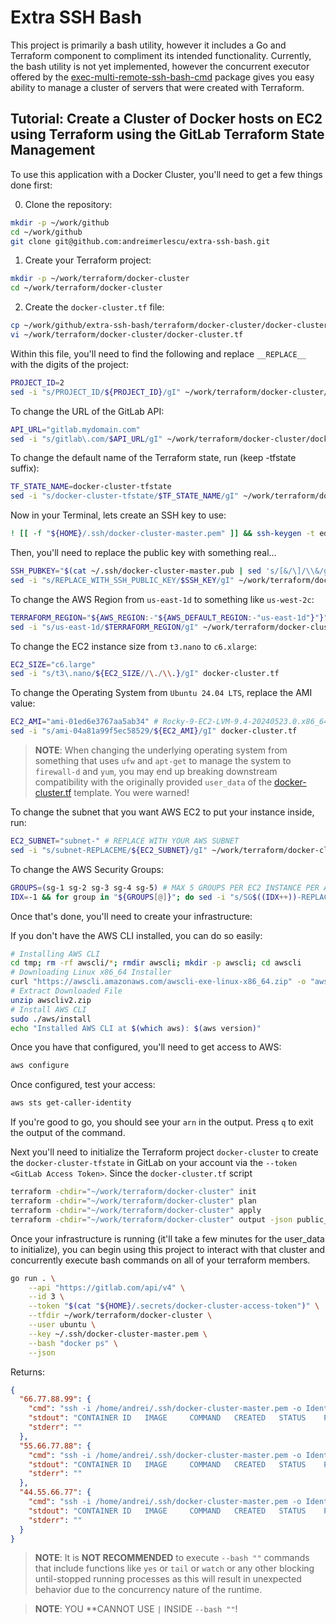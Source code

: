 # Extra SSH Bash

This project is primarily a bash utility, however it includes a Go and Terraform component to compliment its intended functionality. Currently, the bash utility is not yet implemented, however the concurrent executor offered by the [exec-multi-remote-ssh-bash-cmd](/cmd/main.go) package gives you easy ability to manage a cluster of servers that were created with Terraform.

## Tutorial: Create a Cluster of Docker hosts on EC2 using Terraform using the GitLab Terraform State Management

To use this application with a Docker Cluster, you'll need to get a few things done first: 

0. Clone the repository:

```bash
mkdir -p ~/work/github
cd ~/work/github
git clone git@github.com:andreimerlescu/extra-ssh-bash.git
```

1. Create your Terraform project:

```bash
mkdir -p ~/work/terraform/docker-cluster
cd ~/work/terraform/docker-cluster
```

2. Create the `docker-cluster.tf` file:

```bash
cp ~/work/github/extra-ssh-bash/terraform/docker-cluster/docker-cluster.tf ~/work/terraform/docker-cluster/docker-cluster.tf
vi ~/work/terraform/docker-cluster/docker-cluster.tf
```

Within this file, you'll need to find the following and replace `__REPLACE__` with the digits of the project: 

```bash
PROJECT_ID=2
sed -i "s/PROJECT_ID/${PROJECT_ID}/gI" ~/work/terraform/docker-cluster/docker-cluster.tf
```

To change the URL of the GitLab API:

```bash
API_URL="gitlab.mydomain.com"
sed -i "s/gitlab\.com/$API_URL/gI" ~/work/terraform/docker-cluster/docker-cluster.tf
```

To change the default name of the Terraform state, run (keep -tfstate suffix):

```bash
TF_STATE_NAME=docker-cluster-tfstate
sed -i "s/docker-cluster-tfstate/$TF_STATE_NAME/gI" ~/work/terraform/docker-cluster/docker-cluster.tf
```

Now in your Terminal, lets create an SSH key to use: 

```bash
! [[ -f "${HOME}/.ssh/docker-cluster-master.pem" ]] && ssh-keygen -t ed25519 -N '' -f "${HOME}/.ssh/docker-cluster-master" && mv ~/.ssh/docker-cluster-master ~/.ssh/docker-cluster-master.pem
```

Then, you'll need to replace the public key with something real...

```bash
SSH_PUBKEY="$(cat ~/.ssh/docker-cluster-master.pub | sed 's/[&/\]/\\&/g')"
sed -i "s/REPLACE_WITH_SSH_PUBLIC_KEY/$SSH_KEY/gI" ~/work/terraform/docker-cluster/docker-cluster.tf
```

To change the AWS Region from `us-east-1d` to something like `us-west-2c`: 

```bash
TERRAFORM_REGION="${AWS_REGION:-"${AWS_DEFAULT_REGION:-"us-east-1d"}"}"
sed -i "s/us-east-1d/$TERRAFORM_REGION/gI" ~/work/terraform/docker-cluster/docker-cluster.tf
```

To change the EC2 instance size from `t3.nano` to `c6.xlarge`: 

```bash
EC2_SIZE="c6.large"
sed -i "s/t3\.nano/${EC2_SIZE//\./\\.}/gI" docker-cluster.tf
```

To change the Operating System from `Ubuntu 24.04 LTS`, replace the AMI value: 

```bash
EC2_AMI="ami-01ed6e3767aa5ab34" # Rocky-9-EC2-LVM-9.4-20240523.0.x86_64
sed -i "s/ami-04a81a99f5ec58529/${EC2_AMI}/gI" docker-cluster.tf
```

> **NOTE**: When changing the underlying operating system from something that uses `ufw` and `apt-get` to manage the system to `firewall-d` and `yum`, you may end up breaking downstream compatibility with the originally provided `user_data` of the [docker-cluster.tf](/terraform/docker-cluster/docker-cluster.tf) template. You were warned!

To change the subnet that you want AWS EC2 to put your instance inside, run:

```bash
EC2_SUBNET="subnet-" # REPLACE WITH YOUR AWS SUBNET
sed -i "s/subnet-REPLACEME/${EC2_SUBNET}/gI" ~/work/terraform/docker-cluster/docker-cluster.tf
```

To change the AWS Security Groups: 

```bash
GROUPS=(sg-1 sg-2 sg-3 sg-4 sg-5) # MAX 5 GROUPS PER EC2 INSTANCE PER AWS POLICY
IDX=-1 && for group in "${GROUPS[@]}"; do sed -i "s/SG$((IDX++))-REPLACEME/${group}/gI" ~/work/terraform/docker-cluster/docker-cluster.tf; done
```

Once that's done, you'll need to create your infrastructure: 

If you don't have the AWS CLI installed, you can do so easily: 

```bash
# Installing AWS CLI
cd tmp; rm -rf awscli/*; rmdir awscli; mkdir -p awscli; cd awscli
# Downloading Linux x86_64 Installer
curl "https://awscli.amazonaws.com/awscli-exe-linux-x86_64.zip" -o "awscliv2.zip"
# Extract Downloaded File
unzip awscliv2.zip
# Install AWS CLI
sudo ./aws/install
echo "Installed AWS CLI at $(which aws): $(aws version)"
```

Once you have that configured, you'll need to get access to AWS: 

```bash
aws configure
```

Once configured, test your access:

```bash
aws sts get-caller-identity
```

If you're good to go, you should see your `arn` in the output. Press `q` to exit the output of the command.

Next you'll need to initialize the Terraform project `docker-cluster` to create the `docker-cluster-tfstate` in GitLab on your account via the `--token <GitLab Access Token>`. Since the `docker-cluster.tf` script 

```bash
terraform -chdir="~/work/terraform/docker-cluster" init
terraform -chdir="~/work/terraform/docker-cluster" plan
terraform -chdir="~/work/terraform/docker-cluster" apply
terraform -chdir="~/work/terraform/docker-cluster" output -json public_ips
```

Once your infrastructure is running (it'll take a few minutes for the user_data to initialize), you can begin using this project to interact with that cluster and concurrently execute bash commands on all of your terraform members.

```bash
go run . \
    --api "https://gitlab.com/api/v4" \
    --id 3 \
    --token "$(cat "${HOME}/.secrets/docker-cluster-access-token")" \
    --tfdir ~/work/terraform/docker-cluster \
    --user ubuntu \
    --key ~/.ssh/docker-cluster-master.pem \
    --bash "docker ps" \
    --json
```

Returns: 

```json
{
  "66.77.88.99": {
    "cmd": "ssh -i /home/andrei/.ssh/docker-cluster-master.pem -o IdentitiesOnly=yes -o StrictHostKeyChecking=no -o CheckHostIP=no ubuntu@66.77.88.99 docker ps",
    "stdout": "CONTAINER ID   IMAGE     COMMAND   CREATED   STATUS    PORTS     NAMES\n",
    "stderr": ""
  },
  "55.66.77.88": {
    "cmd": "ssh -i /home/andrei/.ssh/docker-cluster-master.pem -o IdentitiesOnly=yes -o StrictHostKeyChecking=no -o CheckHostIP=no ubuntu@55.66.77.88 docker ps",
    "stdout": "CONTAINER ID   IMAGE     COMMAND   CREATED   STATUS    PORTS     NAMES\n",
    "stderr": ""
  },
  "44.55.66.77": {
    "cmd": "ssh -i /home/andrei/.ssh/docker-cluster-master.pem -o IdentitiesOnly=yes -o StrictHostKeyChecking=no -o CheckHostIP=no ubuntu@44.55.66.77 docker ps",
    "stdout": "CONTAINER ID   IMAGE     COMMAND   CREATED   STATUS    PORTS     NAMES\n",
    "stderr": ""
  }
}
```

> **NOTE**: It is **NOT RECOMMENDED** to execute `--bash ""` commands that include functions like `yes` or `tail` or `watch` or any other blocking until-stopped running processes as this will result in unexpected behavior due to the concurrency nature of the runtime. 

> **NOTE**: YOU **CANNOT USE `|` INSIDE `--bash ""`!
